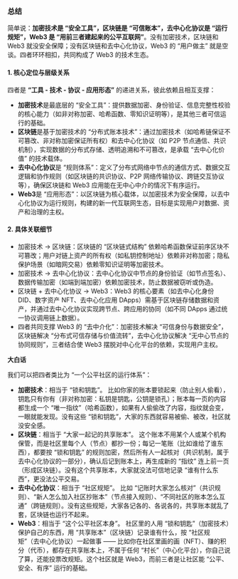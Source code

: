 ### 总结

简单说：**加密技术是 “安全工具”，区块链是 “可信账本”，去中心化协议是 “运行规矩”，Web3 是 “用前三者建起来的公平互联网”**。没有加密技术，区块链和 Web3 就没安全保障；没有区块链和去中心化协议，Web3 的 “用户做主” 就是空谈。四者环环相扣，共同构成了 Web3 的技术生态。



#### 1. 核心定位与层级关系

四者是 **“工具 - 技术 - 协议 - 应用形态”** 的递进关系，彼此依赖且相互支撑：

- **加密技术**是最底层的 “安全工具”：提供数据加密、身份验证、信息完整性校验的核心能力（如非对称加密、哈希函数、零知识证明等），是其他三者可信运行的基础。
- **区块链**是基于加密技术的 “分布式账本技术”：通过加密技术（如哈希链保证不可篡改、非对称加密保证所有权）和去中心化协议（如 P2P 节点通信、共识机制），实现数据的分布式存储、透明追溯和不可篡改，是承载 “去中心化价值” 的技术载体。
- **去中心化协议**是 “规则体系”：定义了分布式网络中节点的通信方式、数据交互逻辑和协作规则（如区块链的共识协议、P2P 网络传输协议、跨链交互协议等），确保区块链和 Web3 应用能在无中心中介的情况下有序运行。
- **Web3**是 “应用形态”：以区块链为核心载体，以加密技术为安全保障，以去中心化协议为运行规则，构建的新一代互联网生态，目标是实现用户对数据、资产和治理的主权。



#### 2. 具体关联细节

- 加密技术 → 区块链：区块链的 “区块链式结构” 依赖哈希函数保证前序区块不可篡改；用户对链上资产的所有权（如私钥控制地址）依赖非对称加密；隐私保护场景（如暗网交易）依赖零知识证明等加密技术。
- 加密技术 → 去中心化协议：去中心化协议中节点的身份验证（如节点签名）、数据传输加密（如端到端加密）依赖加密技术，防止数据被窃听或伪造。
- 区块链 + 去中心化协议 → Web3：Web3 的核心要素（如去中心化身份 DID、数字资产 NFT、去中心化应用 DApps）需基于区块链存储数据和资产，并通过去中心化协议实现跨节点、跨应用的协同（如不同 DApps 通过统一协议调用链上数据）。
- 四者共同支撑 Web3 的 “去中介化”：加密技术解决 “可信身份与数据安全”，区块链解决 “分布式可信存储与价值流转”，去中心化协议解决 “无中心节点的协同规则”，三者结合使 Web3 摆脱对中心化平台的依赖，实现用户主权。



**大白话**

我们可以把四者类比为 “一个公平社区的运行体系”：

- **加密技术**：相当于 “锁和钥匙”。
  比如你家的账本要锁起来（防止别人偷看），钥匙只有你有（非对称加密：私钥是钥匙，公钥是锁孔）；账本每一页的内容都生成一个 “唯一指纹”（哈希函数），如果有人偷偷改了内容，指纹就会变，一眼就能发现。没有这些 “锁和钥匙”，大家的东西就容易被偷、被改，社区就没安全感。
- **区块链**：相当于 “大家一起记的共享账本”。
  这个账本不用某个人或某个机构保管，而是社区里每个人（节点）都抄一份；每记一笔账（比如谁给了谁东西），都要按 “锁和钥匙” 的规则加密，然后所有人一起核对（共识机制，属于去中心化协议的一部分），确认后记到账本上，再生成新的 “指纹” 连上前一页（形成区块链）。没有这个共享账本，大家就没法可信地记录 “谁有什么东西”，更没法公平交易。
- **去中心化协议**：相当于 “社区规矩”。
  比如 “记账时大家怎么核对”（共识规则）、“新人怎么加入社区抄账本”（节点接入规则）、“不同社区的账本怎么互通”（跨链规则）。没有这些规矩，大家各记各的、各说各的，共享账本就乱了套，区块链也运行不起来。
- **Web3**：相当于 “这个公平社区本身”。
  社区里的人用 “锁和钥匙”（加密技术）保护自己的东西，用 “共享账本”（区块链）记录谁有什么，按 “社区规矩”（去中心化协议）一起做事 —— 比如你在社区里画的画（NFT）、赚的积分（代币），都存在共享账本上，不属于任何 “村长”（中心化平台），你自己说了算，还能投票改规矩。这个社区就是 Web3，而前三者是让社区能 “公平、安全、有序” 运行的基础。

